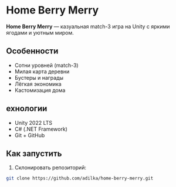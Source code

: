 # Home Berry Merry

**Home Berry Merry** — казуальная match-3 игра на Unity с яркими ягодами и уютным миром.

## Особенности

- Сотни уровней (match-3)
- Милая карта деревни
- Бустеры и награды
- Лёгкая экономика
- Кастомизация дома

## ехнологии

- Unity 2022 LTS
- C# (.NET Framework)
- Git + GitHub

## Как запустить

1. Склонировать репозиторий:
```bash
git clone https://github.com/adilka/home-berry-merry.git
